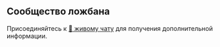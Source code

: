 ## Сообщество ложбана

Присоединяйтесь к [💬 живому чату](https://lojban.pw/ru/articles/live_chat/) для получения дополнительной информации.